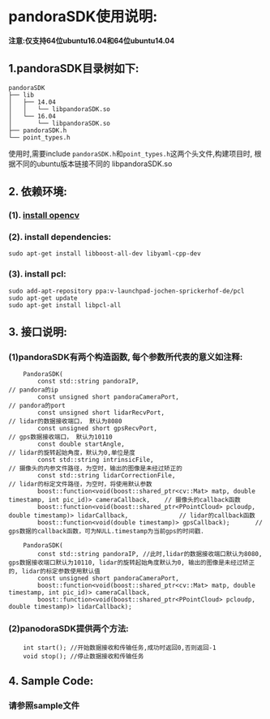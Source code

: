 # pandoraSDK使用说明:
**注意:仅支持64位ubuntu16.04和64位ubuntu14.04**
## 1.pandoraSDK目录树如下:
```
pandoraSDK
├── lib  
│   ├── 14.04
│   │   └── libpandoraSDK.so
│   └── 16.04
│       └── libpandoraSDK.so
├── pandoraSDK.h
└── point_types.h
```
使用时,需要include `pandoraSDK.h`和`point_types.h`这两个头文件,构建项目时, 根据不同的ubuntu版本链接不同的 libpandoraSDK.so
## 2. 依赖环境:
### (1). [install opencv](https://docs.opencv.org/3.1.0/d7/d9f/tutorial_linux_install.html)

### (2). install dependencies:
```
sudo apt-get install libboost-all-dev libyaml-cpp-dev
```
### (3). install pcl:
```
sudo add-apt-repository ppa:v-launchpad-jochen-sprickerhof-de/pcl
sudo apt-get update
sudo apt-get install libpcl-all
```

## 3. 接口说明:
### (1)pandoraSDK有两个构造函数, 每个参数所代表的意义如注释:
```
	PandoraSDK(
		const std::string pandoraIP, 														// pandora的ip
		const unsigned short pandoraCameraPort,		   						// pandora的port
		const unsigned short lidarRecvPort,     								// lidar的数据接收端口， 默认为8080
		const unsigned short gpsRecvPort,												// gps数据接收端口， 默认为10110
		const double startAngle,		  													// lidar的旋转起始角度，默认为0,单位是度
		const std::string intrinsicFile, 												// 摄像头的内参文件路径，为空时，输出的图像是未经过矫正的
		const std::string lidarCorrectionFile, 									// lidar的标定文件路径，为空时，将使用默认参数
		boost::function<void(boost::shared_ptr<cv::Mat> matp, double timestamp, int pic_id)> cameraCallback, 	// 摄像头的callback函数
		boost::function<void(boost::shared_ptr<PPointCloud> pcloudp, double timestamp)> lidarCallback, 				// lidar的callback函数
		boost::function<void(double timestamp)> gpsCallback);		// gps数据的callback函数，可为NULL.timestamp为当前gps的时间戳.
```
```
	PandoraSDK(
		const std::string pandoraIP, //此时,lidar的数据接收端口默认为8080, gps数据接收端口默认为10110, lidar的旋转起始角度默认为0, 输出的图像是未经过矫正的, lidar的标定参数使用默认值
		const unsigned short pandoraCameraPort,
		boost::function<void(boost::shared_ptr<cv::Mat> matp, double timestamp, int pic_id)> cameraCallback,
		boost::function<void(boost::shared_ptr<PPointCloud> pcloudp, double timestamp)> lidarCallback);
```
### (2)panodoraSDK提供两个方法:
```
	int start(); //开始数据接收和传输任务,成功时返回0,否则返回-1
	void stop(); //停止数据接收和传输任务
```

## 4. Sample Code:
### 请参照sample文件
